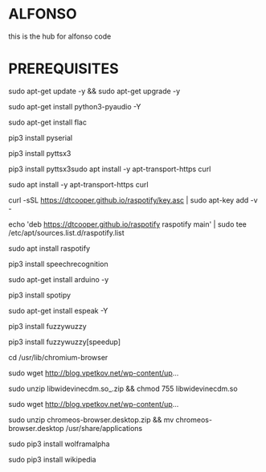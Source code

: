 # ALFONSO
this is the hub for alfonso code
# PREREQUISITES
sudo apt-get update -y && sudo apt-get upgrade -y

sudo apt-get install python3-pyaudio -Y

sudo apt-get install flac

pip3 install pyserial

pip3 install pyttsx3

pip3 install pyttsx3sudo apt install -y apt-transport-https curl

sudo apt install -y apt-transport-https curl

curl -sSL https://dtcooper.github.io/raspotify/key.asc | sudo apt-key add -v -

echo 'deb https://dtcooper.github.io/raspotify raspotify main' | sudo tee /etc/apt/sources.list.d/raspotify.list

sudo apt install raspotify

pip3 install speechrecognition

sudo apt-get install arduino -y

pip3 install spotipy

sudo apt-get install espeak -Y

pip3 install fuzzywuzzy

pip3 install fuzzywuzzy[speedup]

cd /usr/lib/chromium-browser

sudo wget http://blog.vpetkov.net/wp-content/up...

sudo unzip libwidevinecdm.so_.zip && chmod 755 libwidevinecdm.so

sudo wget http://blog.vpetkov.net/wp-content/up...

sudo unzip chromeos-browser.desktop.zip && mv chromeos-browser.desktop /usr/share/applications

sudo pip3 install wolframalpha

sudo pip3 install wikipedia


